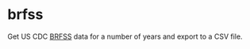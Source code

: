 # brfss

Get US CDC [BRFSS](http://www.cdc.gov/brfss/) data for a number of years and export to a CSV file.
